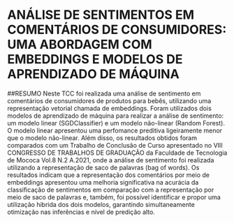 
# ANÁLISE DE SENTIMENTOS EM COMENTÁRIOS DE CONSUMIDORES: UMA ABORDAGEM COM EMBEDDINGS E MODELOS DE APRENDIZADO DE MÁQUINA

##RESUMO
Neste TCC foi realizada uma análise de sentimento em comentários de
consumidores de produtos para bebês, utilizando uma representação vetorial
chamada de embeddings. Foram utilizados dois modelos de aprendizado de
máquina para realizar a análise de sentimento: um modelo linear (SGDClassifier) e
um modelo não-linear (Random Forest). O modelo linear apresentou uma
perfomance preditiva ligeiramente menor que o modelo não-linear. Além disso, os
resultados obtidos foram comparados com um Trabalho de Conclusão de Curso
apresentado no VIII CONGRESSO DE TRABALHOS DE GRADUAÇÃO da
Faculdade de Tecnologia de Mococa Vol.8 N.2 A.2021, onde a análise de
sentimento foi realizada utilizando a representação de saco de palavras (bag of
words). Os resultados indicam que a representação dos comentários por meio de
embeddings apresentou uma melhoria significativa na acurácia da classificação de
sentimentos em comparação com a representação por meio de saco de palavras e,
também, foi possível identificar e propor uma utilização hibrida dos dois modelos,
garantindo simultaneamente otimização nas inferências e nível de predição alto.
